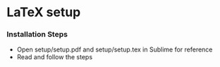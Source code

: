 # LaTeX setup

### Installation Steps
 
 * Open setup/setup.pdf and setup/setup.tex in Sublime for reference
 * Read and follow the steps
